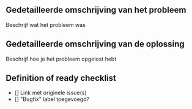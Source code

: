 ## Gedetailleerde omschrijving van het probleem

Beschrijf wat het probleem was

## Gedetailleerde omschrijving van de oplossing

Beschrijf hoe je het probleem opgelost hebt

## Definition of ready checklist
* [] Link met originele issue(s)
* [] "Bugfix" label toegevoegd?
